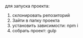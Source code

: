 для запуска проекта: 

1) склонировать репозиторий
2) Зайти в папку проекта 
3) установить зависимости: npm i
4) собрать проект: gulp

